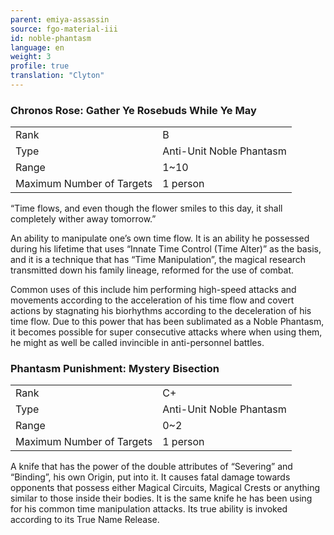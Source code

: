 ```yaml
---
parent: emiya-assassin
source: fgo-material-iii
id: noble-phantasm
language: en
weight: 3
profile: true
translation: "Clyton"
---
```


### Chronos Rose: Gather Ye Rosebuds While Ye May

<table>
  <tr><td>Rank</td><td>B</td></tr>
  <tr><td>Type</td><td>Anti-Unit Noble Phantasm</td></tr>
  <tr><td>Range</td><td>1~10</td></tr>
  <tr><td>Maximum Number of Targets</td><td>1 person</td></tr>
</table>

“Time flows, and even though the flower smiles to this day, it shall completely wither away tomorrow.”

An ability to manipulate one’s own time flow. It is an ability he possessed during his lifetime that uses “Innate Time Control (Time Alter)” as the basis, and it is a technique that has “Time Manipulation”, the magical research transmitted down his family lineage, reformed for the use of combat.

Common uses of this include him performing high-speed attacks and movements according to the acceleration of his time flow and covert actions by stagnating his biorhythms according to the deceleration of his time flow. Due to this power that has been sublimated as a Noble Phantasm, it becomes possible for super consecutive attacks where when using them, he might as well be called invincible in anti-personnel battles.

### Phantasm Punishment: Mystery Bisection

<table>
  <tr><td>Rank</td><td>C+</td></tr>
  <tr><td>Type</td><td>Anti-Unit Noble Phantasm</td></tr>
  <tr><td>Range</td><td>0~2</td></tr>
  <tr><td>Maximum Number of Targets</td><td>1 person</td></tr>
</table>

A knife that has the power of the double attributes of “Severing” and “Binding”, his own Origin, put into it. It causes fatal damage towards opponents that possess either Magical Circuits, Magical Crests or anything similar to those inside their bodies. It is the same knife he has been using for his common time manipulation attacks. Its true ability is invoked according to its True Name Release.
